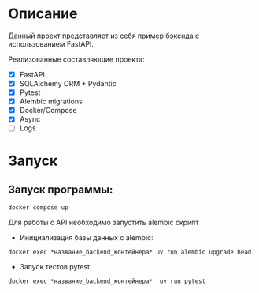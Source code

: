 # Описание

Данный проект представляет из себя пример бэкенда с использованием FastAPI.

Реализованные составляющие проекта:
- [x] FastAPI
- [x] SQLAlchemy ORM + Pydantic
- [x] Pytest
- [x] Alembic migrations
- [x] Docker/Compose
- [x] Async
- [ ] Logs

# Запуск

## Запуск программы:
```
docker compose up
``` 

Для работы с API необходимо запустить alembic скрипт

- Инициализация базы данных с alembic:
```
docker exec *название_backend_контейнера* uv run alembic upgrade head 
```

- Запуск тестов pytest:
```
docker exec *название_backend_контейнера*  uv run pytest
```
